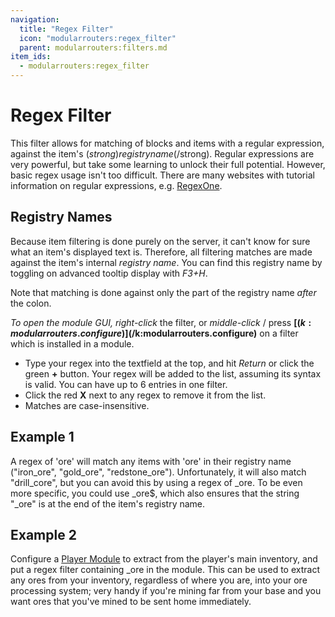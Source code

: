 ```yaml
---
navigation:
  title: "Regex Filter"
  icon: "modularrouters:regex_filter"
  parent: modularrouters:filters.md
item_ids:
  - modularrouters:regex_filter
---
```


# Regex Filter

This filter allows for matching of blocks and items with a regular expression, against the item's $(strong)registry name$(/strong). Regular expressions are very powerful, but take some learning to unlock their full potential. However, basic regex usage isn't too difficult. There are many websites with tutorial information on regular expressions, e.g. [RegexOne](https://regexone.com/).

## Registry Names

Because item filtering is done purely on the server, it can't know for sure what an item's displayed text is.  Therefore, all filtering matches are made against the item's internal *registry name*. You can find this registry name by toggling on advanced tooltip display with *F3+H*.

Note that matching is done against only the part of the registry name *after* the colon.

*To open the module GUI, *right-click** the filter, or *middle-click* / press **<Color id="dark_red">[$(k:modularrouters.configure)]$(/k:modularrouters.configure)</Color>** on a filter which is installed in a module.
- Type your regex into the textfield at the top, and hit *Return* or click the green **<Color id="dark_green">+</Color>** button. Your regex will be added to the list, assuming its syntax is valid. You can have up to 6 entries in one filter.
- Click the red **<Color id="dark_red">X</Color>** next to any regex to remove it from the list.
- Matches are case-insensitive.

## Example 1

A regex of 'ore' will match any items with 'ore' in their registry name ("iron_ore", "gold_ore", "redstone_ore"). Unfortunately, it will also match "drill_core", but you can avoid this by using a regex of <Color id="dark_blue">_ore</Color>. To be even more specific, you could use <Color id="dark_blue">_ore$</Color>, which also ensures that the string "_ore" is at the end of the item's registry name.

## Example 2

Configure a [Player Module](../player.md) to extract from the player's main inventory, and put a regex filter containing <Color id="dark_blue">_ore</Color> in the module. This can be used to extract any ores from your inventory, regardless of where you are, into your ore processing system; very handy if you're mining far from your base and you want ores that you've mined to be sent home immediately.



<Recipe id="modularrouters:regex_filter" />

